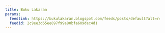 ```yaml
---
title: Buku Lakaran
params:
  feedlink: https://bukulakaran.blogspot.com/feeds/posts/default?alt=rss
  feedid: 2c9ee3d65ee897f99a80bfa609dac4d1
---
```

